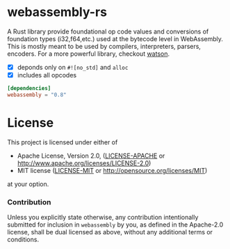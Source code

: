 # webassembly-rs

A Rust library provide foundational op code values and conversions of foundation types (i32,f64,etc.) used at the bytecode level in WebAssembly. This is mostly meant to be used by compilers, interpreters, parsers, encoders. For a more powerful library, checkout [watson](http://github.com/richardanaya/watson).

- [x] deponds only on `#![no_std]` and `alloc` 
- [x] includes all opcodes

```toml
[dependencies]
webassembly = "0.8"
```

# License

This project is licensed under either of

 * Apache License, Version 2.0, ([LICENSE-APACHE](LICENSE-APACHE) or
   http://www.apache.org/licenses/LICENSE-2.0)
 * MIT license ([LICENSE-MIT](LICENSE-MIT) or
   http://opensource.org/licenses/MIT)

at your option.

### Contribution

Unless you explicitly state otherwise, any contribution intentionally submitted
for inclusion in `webassembly` by you, as defined in the Apache-2.0 license, shall be
dual licensed as above, without any additional terms or conditions.
